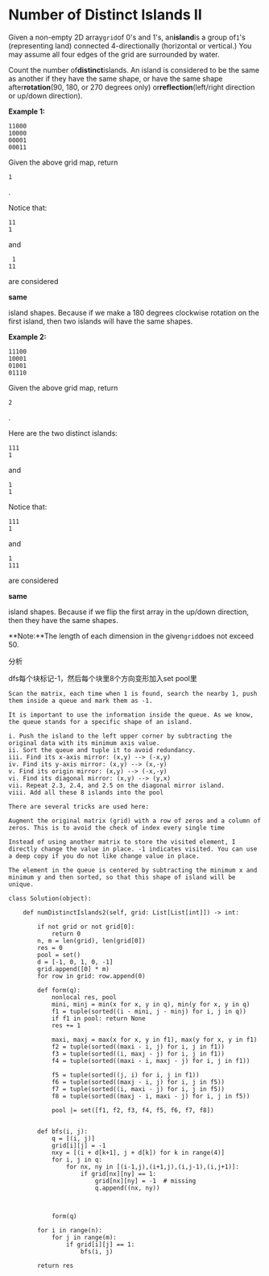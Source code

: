 # Number of Distinct Islands II

Given a non-empty 2D array`grid`of 0's and 1's, an**island**is a group of`1`'s \(representing land\) connected 4-directionally \(horizontal or vertical.\) You may assume all four edges of the grid are surrounded by water.

Count the number of**distinct**islands. An island is considered to be the same as another if they have the same shape, or have the same shape after**rotation**\(90, 180, or 270 degrees only\) or**reflection**\(left/right direction or up/down direction\).

**Example 1:**

```text
11000
10000
00001
00011
```

Given the above grid map, return

`1`

.

Notice that:

```text
11
1
```

and

```text
 1
11
```

are considered

**same**

island shapes. Because if we make a 180 degrees clockwise rotation on the first island, then two islands will have the same shapes.

**Example 2:**

```text
11100
10001
01001
01110
```

Given the above grid map, return

`2`

.

Here are the two distinct islands:

```text
111
1
```

and

```text
1
1
```

Notice that:

```text
111
1
```

and

```text
1
111
```

are considered

**same**

island shapes. Because if we flip the first array in the up/down direction, then they have the same shapes.

**Note:**The length of each dimension in the given`grid`does not exceed 50.

分析

dfs每个块标记-1，然后每个块里8个方向变形加入set pool里

```text
Scan the matrix, each time when 1 is found, search the nearby 1, push them inside a queue and mark them as -1.

It is important to use the information inside the queue. As we know, the queue stands for a specific shape of an island.

i. Push the island to the left upper corner by subtracting the original data with its minimum axis value.
ii. Sort the queue and tuple it to avoid redundancy.
iii. Find its x-axis mirror: (x,y) --> (-x,y)
iv. Find its y-axis mirror: (x,y) --> (x,-y)
v. Find its origin mirror: (x,y) --> (-x,-y)
vi. Find its diagonal mirror: (x,y) --> (y,x)
vii. Repeat 2.3, 2.4, and 2.5 on the diagonal mirror island.
viii. Add all these 8 islands into the pool

There are several tricks are used here:

Augment the original matrix (grid) with a row of zeros and a column of zeros. This is to avoid the check of index every single time

Instead of using another matrix to store the visited element, I directly change the value in place. -1 indicates visited. You can use a deep copy if you do not like change value in place.

The element in the queue is centered by subtracting the minimum x and minimum y and then sorted, so that this shape of island will be unique.
```

```text
class Solution(object):

    def numDistinctIslands2(self, grid: List[List[int]]) -> int:

        if not grid or not grid[0]:
            return 0
        n, m = len(grid), len(grid[0])
        res = 0
        pool = set()
        d = [-1, 0, 1, 0, -1]
        grid.append([0] * m)
        for row in grid: row.append(0)

        def form(q):
            nonlocal res, pool
            mini, minj = min(x for x, y in q), min(y for x, y in q)
            f1 = tuple(sorted((i - mini, j - minj) for i, j in q))
            if f1 in pool: return None
            res += 1

            maxi, maxj = max(x for x, y in f1), max(y for x, y in f1)
            f2 = tuple(sorted((maxi - i, j) for i, j in f1))
            f3 = tuple(sorted((i, maxj - j) for i, j in f1))
            f4 = tuple(sorted((maxi - i, maxj - j) for i, j in f1))

            f5 = tuple(sorted((j, i) for i, j in f1))
            f6 = tuple(sorted((maxj - i, j) for i, j in f5))
            f7 = tuple(sorted((i, maxi - j) for i, j in f5))
            f8 = tuple(sorted((maxj - i, maxi - j) for i, j in f5))

            pool |= set([f1, f2, f3, f4, f5, f6, f7, f8])


        def bfs(i, j):
            q = [(i, j)]
            grid[i][j] = -1
            nxy = [(i + d[k+1], j + d[k]) for k in range(4)]
            for i, j in q:
                for nx, ny in [(i-1,j),(i+1,j),(i,j-1),(i,j+1)]:
                    if grid[nx][ny] == 1:
                        grid[nx][ny] = -1  # missing
                        q.append((nx, ny))



            form(q)

        for i in range(n):
            for j in range(m):
                if grid[i][j] == 1:
                    bfs(i, j)

        return res
```

